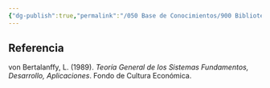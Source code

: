 ```yaml
---
{"dg-publish":true,"permalink":"/050 Base de Conocimientos/900 Biblioteca/Zk Lit (von Bertalanffy, 1989) Teoría General de los Sistemas Fundamentos, Desarrollo, Aplicaciones/","tags":["teoríaGeneralDeSistemas","libro"]}
---
```


## Referencia
von Bertalanffy, L. (1989). _Teoría General de los Sistemas Fundamentos, Desarrollo, Aplicaciones_. Fondo de Cultura Económica.
